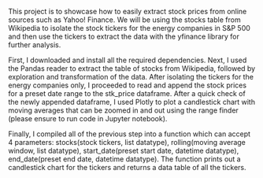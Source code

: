 This project is to showcase how to easily extract stock prices from online sources such as Yahoo! Finance. We will be using the stocks table from Wikipedia to isolate the stock tickers for the energy companies in S&P 500 and then use the tickers to extract the data with the yfinance library for further analysis. 

First, I downloaded and install all the required dependencies. 
Next, I used the Pandas reader to extract the table of stocks from Wikipedia, followed by exploration and transformation of the data. 
After isolating the tickers for the energy companies only, I proceeded to read and append the stock prices for a preset date range to the stk_price dataframe. 
After a quick check of the newly appended dataframe, I used Plotly to plot a candlestick chart with moving averages that can be zoomed in and out using the range finder (please ensure to run code in Jupyter notebook). 

Finally, I compiled all of the previous step into a function which can accept 4 parameters: stocks(stock tickers, list datatype), rolling(moving average window, list datatype), start_date(preset start date, datetime datatype), end_date(preset end date, datetime datatype). The function prints out a candlestick chart for the tickers and returns a data table of all the tickers.
